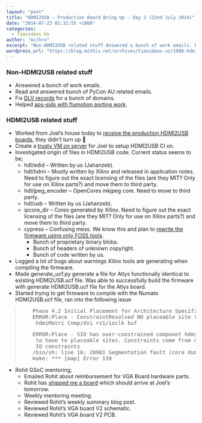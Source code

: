 ```yaml
---
layout: "post"
title: "HDMI2USB – Production Board Bring Up – Day 2 (22nd July 2014)"
date: "2014-07-23 01:32:55 +1000"
categories:
  - Timvideos Us
author: "mithro"
excerpt: "Non-HDMI2USB related stuff Answered a bunch of work emails. Read and answered bunch of PyCon AU related emails. Fix DLV records for a bunch of domains. Helped aps-sids with flumotion..."
wordpress_url: "https://blog.mithis.net/archives/timvideos-us/1988-hdmi2usb-production-board-bring-up-day-2-22nd-july-2014"
---
```


<div class="entry-content">
<h3>Non-HDMI2USB related stuff</h3>
<ul>
<li>Answered a bunch of work emails.</li>
<li>Read and answered bunch of PyCon AU related emails.</li>
<li>Fix <a href="https://dlv.isc.org">DLV records</a> for a bunch of domains.</li>
<li>Helped <a href="http://aps-sids.github.io/porting-flumotion/2014/07/21/flumotion-dvswitch-problems/">aps-sids with flumotion porting work</a>.</li>
</ul>
<h3>HDMI2USB related stuff</h3>
<ul>
<li>Worked from Joel’s house today to <a href="https://www.fedex.com/fedextrack/html/oldindex.html?tracknumbers=770633168459&amp;cntry_code=au&amp;language=en">receive the production HDMI2USB boards</a>, they didn’t turn up 🙁</li>
<li>Create a <a href="build.hdmi2usb.tv">trusty VM on server</a> for Joel to setup HDMI2USB CI on.</li>
<li>Investigated origin of files in HDMI2USB code. Current status seems to be;
<ul>
<li>hdl/edid – Written by us (Jahanzeb).</li>
<li>hdl/hdmi – Mostly written by Xilinx and released in application notes. Need to figure out the exact licensing of the files (are they MIT? Only for use on Xilinx parts?) and move them to third party.</li>
<li>hdl/jpeg_encoder – OpenCores mkjpeg core. Need to move to third party.</li>
<li>hdl/usb – Written by us (Jahanzeb).</li>
<li>ipcore_dir – Cores generated by Xilinx. Need to figure out the exact licensing of the files (are they MIT? Only for use on Xilinx parts?) and move them to third party.</li>
<li>cypress – Confusing mess. We know this and plan to <a href="https://github.com/timvideos/HDMI2USB/issues/16">rewrite the firmware using only FOSS tools</a>.
<ul>
<li>Bunch of proprietary binary blobs.</li>
<li>Bunch of headers of unknown copyright.</li>
<li>Bunch of code written by us.</li>
</ul>
</li>
</ul>
</li>
<li>Logged a lot of bugs about warnings Xilinx tools are generating when compiling the firmware.</li>
<li>Made generate_ucf.py generate a file for Atlys functionally identical to existing HDMI2USB.ucf file. Was able to successfully build the firmware with generate HDMI2USB.ucf file for the Atlys board.</li>
<li>Started trying to get firmware to compile with the Numato HDMI2USB.ucf file, ran into the following issue</li>
</ul>
<blockquote>
<pre style="padding-left: 30px;">Phase 4.2 Initial Placement for Architecture Specific Features
ERROR:Place - ConstraintResolved NO placeable site for
 hdmiMatri_Comp/dvi_rx1/ioclk_buf</pre>
<pre style="padding-left: 30px;">ERROR:Place - SIO has over-constrained componet hdmiMatri_Comp/dvi_rx1/ioclk_buf
 to have to placeable sites. Constraints come from driver constraints AND load
 IO constraints
/bin/sh: line 16: 28981 Segmentation fault (core dumped) map -filter "../ise/iseconfig/filter.filter" -intstyle ise -p xc6slx45-csg324-3 -w -logic_opt off -ol high -xe n -t 1 -xt 0 -register_duplication off -r 4 -global_opt off -mt off -ir off -pr b -lc off -power off -o hdmi2usb_map.ncd hdmi2usb.ngd hdmi2usb.pcf
make: *** [map] Error 139</pre>
</blockquote>
<ul>
<li>Rohit GSoC mentoring;
<ul>
<li>Emailed Rohit about reimbursement for VGA Board hardware parts.</li>
<li>Rohit has <a href="http://www.dhl.com/content/g0/en/express/tracking.shtml?brand=DHL&amp;AWB=7654078014%0D%0A">shipped me a board</a> which should arrive at Joel’s tomorrow.</li>
<li>Weekly mentoring meeting.</li>
<li>Reviewed Rohit’s weekly summary blog post.</li>
<li>Reviewed Rohit’s VGA board V2 schematic.</li>
<li>Reviewed Rohit’s VGA board V2 PCB.</li>
</ul>
</li>
</ul>
</div>
